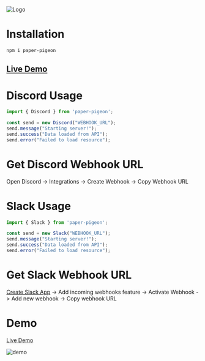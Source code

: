 ![Logo](https://user-images.githubusercontent.com/30378184/95273486-1f878580-083b-11eb-8eb8-6c69e6fd64f7.jpg)
# Installation
```console
npm i paper-pigeon
```
## [Live Demo](https://paper-pigeon-demo.vercel.app/)
# Discord Usage
```js
import { Discord } from 'paper-pigeon';

const send = new Discord("WEBHOOK_URL");
send.message("Starting server!");
send.success("Data loaded from API");
send.error("Failed to load resource");
```
# Get Discord Webhook URL
Open Discord -> Integrations -> Create Webhook -> Copy Webhook URL

# Slack Usage
```js
import { Slack } from 'paper-pigeon';

const send = new Slack("WEBHOOK_URL");
send.message("Starting server!");
send.success("Data loaded from API");
send.error("Failed to load resource");
```
# Get Slack Webhook URL
[Create Slack App](https://api.slack.com/apps?new_app=1) -> Add incoming webhooks feature -> Activate Webhook -> Add new webhook -> Copy webhook URL

# Demo
[Live Demo](https://paper-pigeon-demo.vercel.app/)

![demo](https://user-images.githubusercontent.com/30378184/95209529-5c735e00-07e2-11eb-9724-e5a49b1e8585.jpg)
